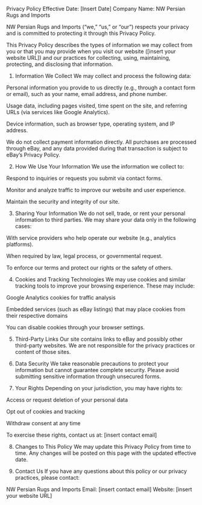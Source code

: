Privacy Policy
Effective Date: [Insert Date]
Company Name: NW Persian Rugs and Imports

NW Persian Rugs and Imports (“we,” “us,” or “our”) respects your privacy and is committed to protecting it through this Privacy Policy.

This Privacy Policy describes the types of information we may collect from you or that you may provide when you visit our website ([insert your website URL]) and our practices for collecting, using, maintaining, protecting, and disclosing that information.

1. Information We Collect
We may collect and process the following data:

Personal information you provide to us directly (e.g., through a contact form or email), such as your name, email address, and phone number.

Usage data, including pages visited, time spent on the site, and referring URLs (via services like Google Analytics).

Device information, such as browser type, operating system, and IP address.

We do not collect payment information directly. All purchases are processed through eBay, and any data provided during that transaction is subject to eBay’s Privacy Policy.

2. How We Use Your Information
We use the information we collect to:

Respond to inquiries or requests you submit via contact forms.

Monitor and analyze traffic to improve our website and user experience.

Maintain the security and integrity of our site.

3. Sharing Your Information
We do not sell, trade, or rent your personal information to third parties. We may share your data only in the following cases:

With service providers who help operate our website (e.g., analytics platforms).

When required by law, legal process, or governmental request.

To enforce our terms and protect our rights or the safety of others.

4. Cookies and Tracking Technologies
We may use cookies and similar tracking tools to improve your browsing experience. These may include:

Google Analytics cookies for traffic analysis

Embedded services (such as eBay listings) that may place cookies from their respective domains

You can disable cookies through your browser settings.

5. Third-Party Links
Our site contains links to eBay and possibly other third-party websites. We are not responsible for the privacy practices or content of those sites.

6. Data Security
We take reasonable precautions to protect your information but cannot guarantee complete security. Please avoid submitting sensitive information through unsecured forms.

7. Your Rights
Depending on your jurisdiction, you may have rights to:

Access or request deletion of your personal data

Opt out of cookies and tracking

Withdraw consent at any time

To exercise these rights, contact us at: [insert contact email]

8. Changes to This Policy
We may update this Privacy Policy from time to time. Any changes will be posted on this page with the updated effective date.

9. Contact Us
If you have any questions about this policy or our privacy practices, please contact:

NW Persian Rugs and Imports
Email: [insert contact email]
Website: [insert your website URL]